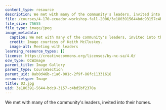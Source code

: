 ```yaml
---
content_type: resource
description: We met with many of the community's leaders, invited into their homes.
file: /courses/4-170-ecuador-workshop-fall-2006/3e1803915644bdc93157c4bd5bf2370a_03.jpg
file_size: 75655
file_type: image/jpeg
image_metadata:
  caption: We met with many of the community's leaders, invited into their homes.
  credit: Image courtesy of Keith McCluskey.
  image-alt: Meeting with leaders
learning_resource_types: []
license: https://creativecommons.org/licenses/by-nc-sa/4.0/
ocw_type: OCWImage
parent_title: Image Gallery
parent_type: CourseSection
parent_uid: 8ab0d46b-c1a6-001c-2f9f-86fc11331618
resourcetype: Image
title: 03.jpg
uid: 3e180391-5644-bdc9-3157-c4bd5bf2370a
---
```

We met with many of the community's leaders, invited into their homes.
